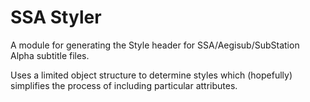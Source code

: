 # SSA Styler

A module for generating the Style header for SSA/Aegisub/SubStation Alpha subtitle files.

Uses a limited object structure to determine styles which (hopefully) simplifies the process of including particular attributes.
